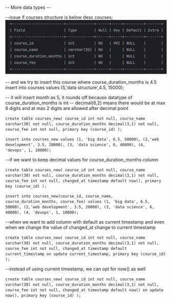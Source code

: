 -- More data types --

--issue if courses structure is below
desc courses;
![img_2.png](images/img_2.png)

-- and we try to insert this course where course_duration_months is 4.5
insert into courses values (5,'data structure',4.5, 15000);

-- it will insert month as 5, it rounds off because datatype of course_duration_months is int
-- decimal(6,2) means there would be at max 6 digits and at max 2 digits are allowed after decimal point


`create table courses_new(
course_id int not null,
course_name varchar(30) not null,
course_duration_months decimal(3,1) not null,
course_fee int not null,
primary key (course_id)
);`

`insert into courses_new values
(1, 'big data', 6.5, 50000),
(2,'web development', 3.5, 20000),
(3, 'data science', 6, 40000),
(4, 'devops', 1, 10000);`

--if we want to keep decimal values for course_duration_months column

`create table courses_new(
course_id int not null,
course_name varchar(30) not null,
course_duration_months decimal(3,1) not null,
course_fee int not null,
changed_at timestamp default now(),
primary key (course_id)
);`


`insert into courses_new(course_id, course_name, course_duration_months, course_fee) values
(1, 'big data', 6.5, 50000),
(2,'web development', 3.5, 20000),
(3, 'data science', 6, 40000),
(4, 'devops', 1, 10000);`


--when we want to add column with default as current timestamp and even when we change the value of changed_at change to current timestamp

`create table courses_new(
course_id int not null,
course_name varchar(30) not null,
course_duration_months decimal(3,1) not null,
course_fee int not null,
changed_at timestamp default current_timestamp on update current_timestamp,
primary key (course_id)
);`

--instead of using current timestamp, we can opt for now() as well

`create table courses_new(
course_id int not null,
course_name varchar(30) not null,
course_duration_months decimal(3,1) not null,
course_fee int not null,
changed_at timestamp default now() on update now(),
primary key (course_id)
);`




